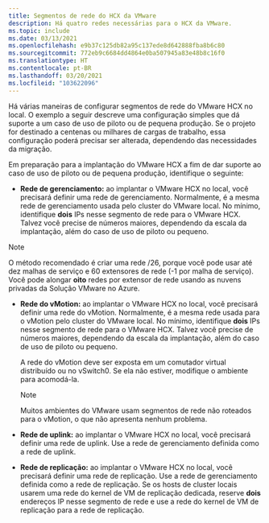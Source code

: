 ```yaml
---
title: Segmentos de rede do HCX da VMware
description: Há quatro redes necessárias para o HCX da VMware.
ms.topic: include
ms.date: 03/13/2021
ms.openlocfilehash: e9b37c125db82a95c137ede8d642888fba8b6c80
ms.sourcegitcommit: 772eb9c6684dd4864e0ba507945a83e48b8c16f0
ms.translationtype: HT
ms.contentlocale: pt-BR
ms.lasthandoff: 03/20/2021
ms.locfileid: "103622096"
---
```

<!-- Used in avs-production-ready-deployment.md and tutorial-deploy-vmware-hcx.md -->

Há várias maneiras de configurar segmentos de rede do VMware HCX no local. O exemplo a seguir descreve uma configuração simples que dá suporte a um caso de uso de piloto ou de pequena produção.  Se o projeto for destinado a centenas ou milhares de cargas de trabalho, essa configuração poderá precisar ser alterada, dependendo das necessidades da migração.  

Em preparação para a implantação do VMware HCX a fim de dar suporte ao caso de uso de piloto ou de pequena produção, identifique o seguinte:

- **Rede de gerenciamento:** ao implantar o VMware HCX no local, você precisará definir uma rede de gerenciamento.  Normalmente, é a mesma rede de gerenciamento usada pelo cluster do VMware local.  No mínimo, identifique **dois** IPs nesse segmento de rede para o VMware HCX. Talvez você precise de números maiores, dependendo da escala da implantação, além do caso de uso de piloto ou pequeno.

> [!NOTE]
   > O método recomendado é criar uma rede /26, porque você pode usar até dez malhas de serviço e 60 extensores de rede (-1 por malha de serviço). Você pode alongar **oito** redes por extensor de rede usando as nuvens privadas da Solução VMware no Azure.
   >
   
- **Rede do vMotion:** ao implantar o VMware HCX no local, você precisará definir uma rede do vMotion.  Normalmente, é a mesma rede usada para o vMotion pelo cluster do VMware local.  No mínimo, identifique **dois** IPs nesse segmento de rede para o VMware HCX. Talvez você precise de números maiores, dependendo da escala da implantação, além do caso de uso de piloto ou pequeno.

   A rede do vMotion deve ser exposta em um comutador virtual distribuído ou no vSwitch0. Se ela não estiver, modifique o ambiente para acomodá-la.

   > [!NOTE]
   > Muitos ambientes do VMware usam segmentos de rede não roteados para o vMotion, o que não apresenta nenhum problema.

- **Rede de uplink:** ao implantar o VMware HCX no local, você precisará definir uma rede de uplink. Use a rede de gerenciamento definida como a rede de uplink.
   
- **Rede de replicação:** ao implantar o VMware HCX no local, você precisará definir uma rede de replicação. Use a rede de gerenciamento definida como a rede de replicação.  Se os hosts de cluster locais usarem uma rede do kernel de VM de replicação dedicada, reserve **dois** endereços IP nesse segmento de rede e use a rede do kernel de VM de replicação para a rede de replicação.
